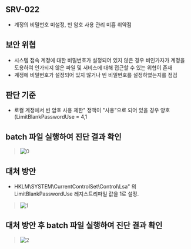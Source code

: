 ## SRV-022
- 계정의 비밀번호 미설정, 빈 암호 사용 관리 미흡 취약점

## 보안 위협
- 시스템 접속 계정에 대한 비밀번호가 설정되어 있지 않은 경우 비인가자가 계정을 도용하여 인가되지 않은 파일 및 서비스에 대해 접근할 수 있는 위협이 존재
- 계정에 비밀번호가 설정되어 있지 않거나 빈 비밀번호를 설정하였는지를 점검

## 판단 기준
- 로컬 계정에서 빈 암호 사용 제한" 정책이 "사용"으로 되어 있을 경우 양호(LimitBlankPasswordUse = 4,1

## batch 파일 실행하여 진단 결과 확인
> ![0](https://github.com/hanmin0512/batch_SRV-022/assets/37041208/7c3849f6-12b4-44df-93cb-0777806e1184)

## 대처 방안
- HKLM\SYSTEM\CurrentControlSet\Control\Lsa" 의 LimitBlankPasswordUse 레지스트리파일 값을 1로 설정.
> ![1](https://github.com/hanmin0512/batch_SRV-022/assets/37041208/fc6f2742-283e-42a2-8d2d-4872b845bda0)

## 대처 방안 후 batch 파일 실행하여 진단 결과 확인
> ![2](https://github.com/hanmin0512/batch_SRV-022/assets/37041208/ee595fca-4319-400a-a5dc-3b4f6c2b7ab2)


